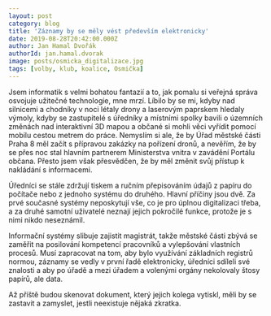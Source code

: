 ```yaml
---
layout: post
category: blog
title: 'Záznamy by se měly vést především elektronicky'
date: 2019-08-28T20:42:00.000Z
author: Jan Hamal Dvořák
authorId: jan.hamal.dvorak
image: posts/osmicka_digitalizace.jpg
tags: [volby, klub, koalice, Osmička]
---
```



Jsem informatik s velmi bohatou fantazií a to, jak pomalu si veřejná správa osvojuje užitečné technologie, mne mrzí. Líbilo by se mi, kdyby nad silnicemi a chodníky v noci létaly drony a laserovým paprskem hledaly výmoly, kdyby se zastupitelé s úředníky a místními spolky bavili o územních změnách nad interaktivní 3D mapou a občané si mohli věci vyřídit pomocí mobilu cestou metrem do práce. Nemyslím si ale, že by Úřad městské části Praha 8 měl začít s přípravou zakázky na pořízení dronů, a nevěřím, že by se přes noc stal hlavním partnerem Ministerstva vnitra v zavádění Portálu občana. Přesto jsem však přesvědčen, že by měl změnit svůj přístup k nakládání s informacemi.

Úředníci se stále zdržují tiskem a ručním přepisováním údajů z papíru do počítače nebo z jednoho systému do druhého. Hlavní příčiny jsou dvě. Za prvé současné systémy neposkytují vše, co je pro úplnou digitalizaci třeba, a za druhé samotní uživatelé neznají jejich pokročilé funkce, protože je s nimi nikdo neseznámil.

Informační systémy slibuje zajistit magistrát, takže městské části zbývá se zaměřit na posilování kompetencí pracovníků a vylepšování vlastních procesů. Musí zapracovat na tom, aby bylo využívání základních registrů normou, záznamy se vedly v první řadě elektronicky, úředníci sdíleli své znalosti a aby po úřadě a mezi úřadem a volenými orgány nekolovaly štosy papírů, ale data.

Až příště budou skenovat dokument, který jejich kolega vytiskl, měli by se zastavit a zamyslet, jestli neexistuje nějaká zkratka.
